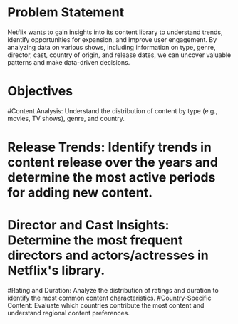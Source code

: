 # Problem Statement
Netflix wants to gain insights into its content library to understand trends, identify opportunities for expansion, and improve user engagement. By analyzing data on various shows, including information on type, genre, director, cast, country of origin, and release dates, we can uncover valuable patterns and make data-driven decisions.
# Objectives
#Content Analysis: Understand the distribution of content by type (e.g., movies, TV shows), genre, and country.
#  Release Trends: Identify trends in content release over the years and determine the most active periods for adding new content.
# Director and Cast Insights: Determine the most frequent directors and actors/actresses in Netflix's library.
#Rating and Duration: Analyze the distribution of ratings and duration to identify the most common content characteristics.
#Country-Specific Content: Evaluate which countries contribute the most content and understand regional content preferences.
